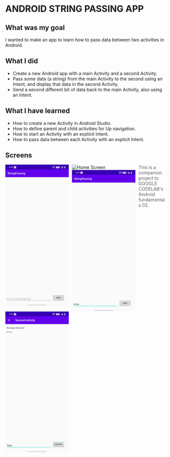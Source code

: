 # ANDROID STRING PASSING APP

## What was my goal

I wanted to make an app to learn how to pass data between two activities in Android.

## What I did

- Create a new Android app with a main Activity and a second Activity.
- Pass some data (a string) from the main Activity to the second using an Intent, and display that data in the second Activity.
- Send a second different bit of data back to the main Activity, also using an Intent.


## What I have learned

- How to create a new Activity in Android Studio.
- How to define parent and child activities for Up navigation.
- How to start an Activity with an explicit Intent.
- How to pass data between each Activity with an explicit Intent.

## Screens
  <img src="screenshots/1.App.jpg"
  alt="Home Screen"
  style="float: left; margin-right: 10px;"
  width="200"/>
  <img src="screenshots/2.SendingStrong.jpg"
  alt="Home Screen"
  style="float: left; margin-right: 10px;"
  width="200"/>
  <img src="screenshots/3.StringRecievedOnSecond.jpg"
  alt="Home Screen"
  style="float: left; margin-right: 10px;"
  width="200"/>
  <img src="screenshots/4.ReplyingToFirstActivity.jpg"
  alt="Home Screen"
  style="float: left; margin-right: 10px;"
  width="200"/>

>This is a companion project to GOOGLE CODELAB's Android fundamentals 02.
